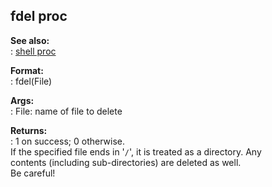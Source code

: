 ## fdel proc    
**See also:**    
:   [shell proc](/proc/shell)    
<!-- -->    
**Format:**    
:   fdel(File)    
<!-- -->    
**Args:**    
:   File: name of file to delete    
<!-- -->    
**Returns:**    
:   1 on success; 0 otherwise.    
If the specified file ends in \'`/`\', it is treated as a directory. Any    
contents (including sub-directories) are deleted as well.    
Be careful!  
